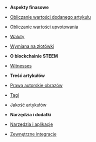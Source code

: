 - **Aspekty finasowe**
 - [Obliczanie wartości dodanego artykułu](aspekty_finansowe/dodawanie_treści.md)
 - [Obliczanie wartości upvotowania](aspekty_finansowe/upvotowanie.md)
 - [Waluty](aspekty_finansowe/waluty.md)
 - [Wymiana na złotówki](aspekty_finansowe/wymiana_waluty_na_PLN.md)

- **O blockchainie STEEM**
 - [Witnesses](blockchain_steem/witnesses.md)

- **Treść artykułów**
 - [Prawa autorskie obrazów](dodawanie_treści/prawa_autorskie_obrazow.md)
 - [Tagi](dodawanie_treści/tagi.md)
 - [Jakość artykułów](dodawanie_treści/treść_artykułów.md)

- **Narzędzia i dodatki**
 - [Narzędzia i aplikacje](narzędzia_i_dodatki/narzędzia_i_aplikacje.md)
 - [Zewnętrzne integracje](narzędzia_i_dodatki/zewnetrzne_integracje.md)